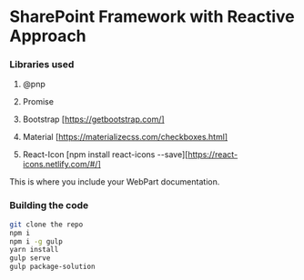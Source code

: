 # SharePoint Framework with Reactive Approach

### Libraries used

1. @pnp
2. Promise

3. Bootstrap [https://getbootstrap.com/]
4. Material [https://materializecss.com/checkboxes.html]

5. React-Icon [npm install react-icons --save][https://react-icons.netlify.com/#/]

This is where you include your WebPart documentation.

### Building the code

```bash
git clone the repo
npm i
npm i -g gulp
yarn install
gulp serve
gulp package-solution
```
